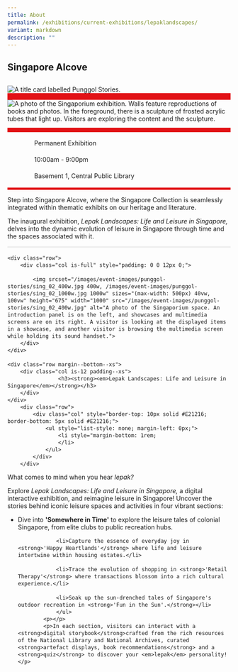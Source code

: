 ```yaml
---
title: About
permalink: /exhibitions/current-exhibitions/lepaklandscapes/
variant: markdown
description: ""
---
```

<h2><strong>Singapore Alcove </strong></h2>
<section class="section__about">
<div class="container__card">
    <div class="row">
        <div class="col is-full" style="border-bottom: 15px solid #E21216; padding: 12px 0 0 0;">
            <img srcset="/images/event-images/punggol-stories/400x160w.jpg 400w, /images/event-images/punggol-stories/1000x400w.png 1000w" sizes="(max-width: 400px) 40vw, 100vw" height="400" width="1000" src="/images/event-images/punggol-stories/400x160w.jpg" alt="A title card labelled Punggol Stories.">
        </div>
    </div>  
    <div class="row">
        <div class="col is-full" style="padding: 0 0 12px 0;">
            <img srcset="/images/event-images/punggol-stories/sing_01_400w.jpg 400w, /images/event-images/punggol-stories/sing_01_1000w.jpg 1000w" sizes="(max-width: 400px) 40vw, 100vw" height="675" width="1000" src="/images/event-images/punggol-stories/sing_01_400w.jpg" alt="A photo of the Singaporium exhibition. Walls feature reproductions of books and photos. In the foreground, there is a sculpture of frosted acrylic tubes that light up. Visitors are exploring the content and the sculpture.">
        </div>
    </div>
        <div class="row">
            <div class="col" style="border-top: 10px solid #E21216; border-bottom: 5px solid #E21216;">
                <ul style="list-style: none; margin-left: 0px;">
                    <li style="margin-bottom: 1rem;">
                        <span class="sgds-icon sgds-icon-calendar" style="font-size: 150%; display: inline-block; float: left; vertical-align: middle;"></span>
                        <div style="line-height: 150%; padding-left: 2.3rem;">Permanent Exhibition</div>
                    </li> 
                    <li style="margin-bottom: 1rem;">
                        <span class="sgds-icon sgds-icon-clock" style="font-size: 150%; display: inline-block; float: left; vertical-align: middle;"></span>
                        <div style="line-height: 150%; padding-left: 2.3rem;">10:00am - 9:00pm</div>
                    </li>          
                    <li style="margin-bottom: 1rem;">
                        <span class="sgds-icon sgds-icon-map" style="font-size: 150%; display: inline-block; float: left; vertical-align: middle;"></span>
                        <div style="line-height: 150%; padding-left: 2.3rem;">Basement 1, Central Public Library</div>
                    </li>                    
                    </ul>
            </div>
        </div>
</div>
    
<div class="container__description">
    <div class="row">
        <div class="col is-full padding--top--lg">
        <p>Step into Singapore Alcove, where the Singapore Collection is seamlessly integrated within thematic exhibits on our heritage and literature.</p><p>The inaugural exhibition, <em>Lepak Landscapes: Life and Leisure in Singapore, </em> delves into the dynamic evolution of leisure in Singapore through time and the spaces associated with it.</p>
			</div>
<div class="container__line padding--lg">
    <div class="row">
        <div class="col is-12" style="padding: 2px 0; background-color: #efefef;">
        </div>
    </div>
</div>
<div class="container__card">

    <div class="row">
        <div class="col is-full" style="padding: 0 0 12px 0;">
            
            <img srcset="/images/event-images/punggol-stories/sing_02_400w.jpg 400w, /images/event-images/punggol-stories/sing_02_1000w.jpg 1000w" sizes="(max-width: 500px) 40vw, 100vw" height="675" width="1000" src="/images/event-images/punggol-stories/sing_02_400w.jpg" alt="A photo of the Singaporium space. An introduction panel is on the left, and showcases and multimedia screens are on its right. A visitor is looking at the displayed items in a showcase, and another visitor is browsing the multimedia screen while holding its sound handset.">
        </div>
    </div>
	
    <div class="row margin--bottom--xs">
        <div class="col is-12 padding--xs">
					<h3><strong><em>Lepak Landscapes: Life and Leisure in Singapore</em></strong></h3>
        </div>
    </div>
        <div class="row">
            <div class="col" style="border-top: 10px solid #E21216; border-bottom: 5px solid #E21216;">
                <ul style="list-style: none; margin-left: 0px;">
                    <li style="margin-bottom: 1rem;
                    </li>                        
                </ul>
            </div>
        </div>
</div>
    
<div class=">
    <div class="row">
        <div class="col is-full padding--top--lg">
					<p>What comes to mind when you hear <em>lepak?</em></p>
            <p>Explore <em>Lepak Landscapes: Life and Leisure in Singapore,</em> a digital interactive exhibition, and reimagine leisure in Singapore! Uncover the stories behind iconic leisure spaces and activities in four vibrant sections:</p>
            <p>
                </p><ul>
                <li>Dive into <strong>'Somewhere in Time'</strong> to explore the leisure tales of colonial Singapore, from elite clubs to public recreation hubs.</li>

                <li>Capture the essence of everyday joy in <strong>'Happy Heartlands'</strong> where life and leisure intertwine within housing estates.</li>
                 
                <li>Trace the evolution of shopping in <strong>'Retail Therapy'</strong> where transactions blossom into a rich cultural experience.</li>
                 
                <li>Soak up the sun-drenched tales of Singapore's outdoor recreation in <strong>'Fun in the Sun'.</strong></li> 
                </ul>
            <p></p>
            <p>In each section, visitors can interact with a <strong>digital storybook</strong>crafted from the rich resources of the National Library and National Archives, curated <strong>artefact displays, book recommendations</strong> and a <strong>quiz</strong> to discover your <em>lepak</em> personality!</p>

        
</div></div></li></ul></div></div></div></div></div></section>